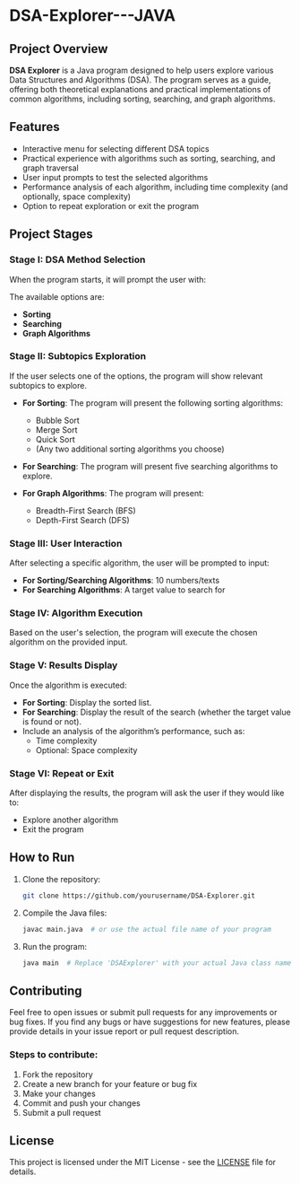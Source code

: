 # DSA-Explorer---JAVA

## Project Overview
**DSA Explorer** is a Java program designed to help users explore various Data Structures and Algorithms (DSA). The program serves as a guide, offering both theoretical explanations and practical implementations of common algorithms, including sorting, searching, and graph algorithms.

## Features
- Interactive menu for selecting different DSA topics
- Practical experience with algorithms such as sorting, searching, and graph traversal
- User input prompts to test the selected algorithms
- Performance analysis of each algorithm, including time complexity (and optionally, space complexity)
- Option to repeat exploration or exit the program

## Project Stages

### Stage I: DSA Method Selection
When the program starts, it will prompt the user with:

  The available options are:
  - **Sorting**
  - **Searching**
  - **Graph Algorithms**

### Stage II: Subtopics Exploration
If the user selects one of the options, the program will show relevant subtopics to explore.

- **For Sorting**: The program will present the following sorting algorithms:
  - Bubble Sort
  - Merge Sort
  - Quick Sort
  - (Any two additional sorting algorithms you choose)

- **For Searching**: The program will present five searching algorithms to explore.

- **For Graph Algorithms**: The program will present:
  - Breadth-First Search (BFS)
  - Depth-First Search (DFS)

### Stage III: User Interaction
After selecting a specific algorithm, the user will be prompted to input:
- **For Sorting/Searching Algorithms**: 10 numbers/texts
- **For Searching Algorithms**: A target value to search for

### Stage IV: Algorithm Execution
Based on the user's selection, the program will execute the chosen algorithm on the provided input.

### Stage V: Results Display
Once the algorithm is executed:
- **For Sorting**: Display the sorted list.
- **For Searching**: Display the result of the search (whether the target value is found or not).
- Include an analysis of the algorithm’s performance, such as:
  - Time complexity
  - Optional: Space complexity

### Stage VI: Repeat or Exit
After displaying the results, the program will ask the user if they would like to:
- Explore another algorithm
- Exit the program

## How to Run
1. Clone the repository: 
   ```bash
   git clone https://github.com/yourusername/DSA-Explorer.git
   ```
2. Compile the Java files:
   ```bash
   javac main.java  # or use the actual file name of your program
   ```
3. Run the program:
   ```bash
   java main  # Replace 'DSAExplorer' with your actual Java class name
   ```


## Contributing
Feel free to open issues or submit pull requests for any improvements or bug fixes. If you find any bugs or have suggestions for new features, please provide details in your issue report or pull request description.

### Steps to contribute:
1. Fork the repository
2. Create a new branch for your feature or bug fix
3. Make your changes
4. Commit and push your changes
5. Submit a pull request

## License
This project is licensed under the MIT License - see the [LICENSE](LICENSE) file for details.


